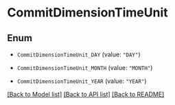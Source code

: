 # CommitDimensionTimeUnit

## Enum


* `CommitDimensionTimeUnit_DAY` (value: `"DAY"`)

* `CommitDimensionTimeUnit_MONTH` (value: `"MONTH"`)

* `CommitDimensionTimeUnit_YEAR` (value: `"YEAR"`)


[[Back to Model list]](../README.md#documentation-for-models) [[Back to API list]](../README.md#documentation-for-api-endpoints) [[Back to README]](../README.md)


